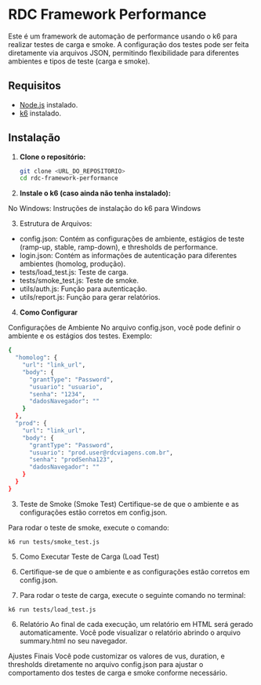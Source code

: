 # RDC Framework Performance

Este é um framework de automação de performance usando o k6 para realizar testes de carga e smoke. A configuração dos testes pode ser feita diretamente via arquivos JSON, permitindo flexibilidade para diferentes ambientes e tipos de teste (carga e smoke).

## Requisitos

- [Node.js](https://nodejs.org/) instalado.
- [k6](https://k6.io/) instalado.

## Instalação

1. **Clone o repositório:**
   ```bash
   git clone <URL_DO_REPOSITORIO>
   cd rdc-framework-performance
   
2. **Instale o k6 (caso ainda não tenha instalado):**

No Windows:
Instruções de instalação do k6 para Windows

3. Estrutura de Arquivos:

- config.json: Contém as configurações de ambiente, estágios de teste (ramp-up, stable, ramp-down), e thresholds de performance.
- login.json: Contém as informações de autenticação para diferentes ambientes (homolog, produção).
- tests/load_test.js: Teste de carga.
- tests/smoke_test.js: Teste de smoke.
- utils/auth.js: Função para autenticação.
- utils/report.js: Função para gerar relatórios.


4. **Como Configurar**

Configurações de Ambiente
No arquivo config.json, você pode definir o ambiente e os estágios dos testes. Exemplo:
```bash
{
  "homolog": {
    "url": "link_url",
    "body": {
      "grantType": "Password",
      "usuario": "usuario",
      "senha": "1234",
      "dadosNavegador": ""
    }
  },
  "prod": {
    "url": "link_url",
    "body": {
      "grantType": "Password",
      "usuario": "prod.user@rdcviagens.com.br",
      "senha": "prodSenha123",
      "dadosNavegador": ""
    }
  }
}
```


3. Teste de Smoke (Smoke Test)
Certifique-se de que o ambiente e as configurações estão corretos em config.json.

Para rodar o teste de smoke, execute o comando:
```
k6 run tests/smoke_test.js
```

5. Como Executar
Teste de Carga (Load Test)
1. Certifique-se de que o ambiente e as configurações estão corretos em config.json.

2. Para rodar o teste de carga, execute o seguinte comando no terminal:
```
k6 run tests/load_test.js
```

6. Relatório
Ao final de cada execução, um relatório em HTML será gerado automaticamente. 
Você pode visualizar o relatório abrindo o arquivo summary.html no seu navegador.


Ajustes Finais
Você pode customizar os valores de vus, duration, e thresholds diretamente no arquivo config.json para ajustar o comportamento dos testes de carga e smoke conforme necessário.
